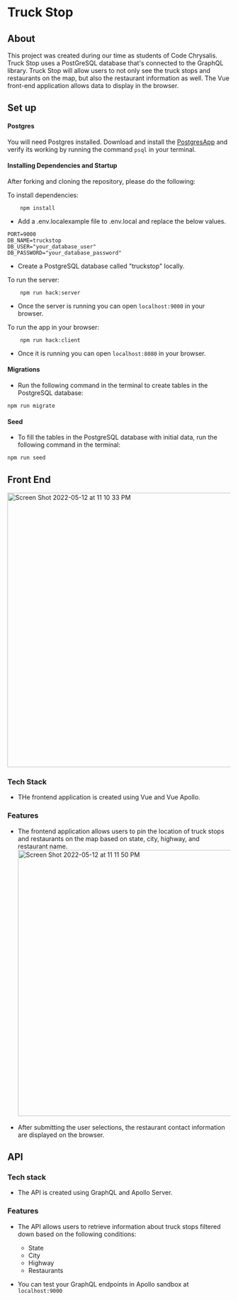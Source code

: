 # Truck Stop

## About

This project was created during our time as students of Code Chrysalis. Truck Stop uses a PostGreSQL database that's connected to the GraphQL library. Truck Stop will allow users to not only see the truck stops and restaurants on the map, but also the restaurant information as well. The Vue front-end application allows data to display in the browser.

## Set up

#### Postgres

You will need Postgres installed. Download and install the [PostgresApp](https://postgresapp.com/) and verify its working by running the command `psql` in your terminal.

#### Installing Dependencies and Startup

After forking and cloning the repository, please do the following:

To install dependencies:

```
    npm install
```

- Add a .env.localexample file to .env.local and replace the below values.

```
PORT=9000
DB_NAME=truckstop
DB_USER="your_database_user"
DB_PASSWORD="your_database_password"
```

- Create a PostgreSQL database called "truckstop" locally.

To run the server:

```
    npm run hack:server
```

- Once the server is running you can open `localhost:9000` in your browser.

To run the app in your browser:

```
    npm run hack:client
```

- Once it is running you can open `localhost:8080` in your browser.

#### Migrations

- Run the following command in the terminal to create tables in the PostgreSQL database:

```
npm run migrate
```

#### Seed

- To fill the tables in the PostgreSQL database with initial data, run the following command in the terminal:

```
npm run seed
```

## Front End

<img width="619" alt="Screen Shot 2022-05-12 at 11 10 33 PM" src="https://user-images.githubusercontent.com/78436957/168205713-82fc6bf7-7bc0-4cee-bfa4-3f84f3a3fd3a.png">

### Tech Stack

- THe frontend application is created using Vue and Vue Apollo.

### Features

- The frontend application allows users to pin the location of truck stops and restaurants on the map based on state, city, highway, and restaurant name.
  <img width="600" alt="Screen Shot 2022-05-12 at 11 11 50 PM" src="https://user-images.githubusercontent.com/78436957/168205766-66b2ca9a-3dde-48a8-984b-091020f0313f.png">

* After submitting the user selections, the restaurant contact information are displayed on the browser.

## API

### Tech stack

- The API is created using GraphQL and Apollo Server.

### Features

- The API allows users to retrieve information about truck stops filtered down based on the following conditions:

  - State
  - City
  - Highway
  - Restaurants

- You can test your GraphQL endpoints in Apollo sandbox at `localhost:9000`

